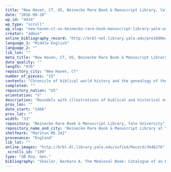 ```yaml
---
title: "New Haven, CT, US, Beinecke Rare Book & Manuscript Library, Yale University, Marston MS 242"
date: "2016-09-28"
wp_id: "4434"
wp_type: "scroll"
wp_slug: "new-haven-ct-us-beinecke-rare-book-manuscript-library-yale-university-marston-ms-242"
creator: "admin"
online_bibliography_record: "http://brbl-net.library.yale.edu/pre1600ms/docs/pre1600.mars242.htm"
language_1: "Middle English"
language_2: ""
lib_lon: ""
meta_title: "New Haven, CT, US, Beinecke Rare Book & Manuscript Library, Yale University, Marston MS 242"
date_quality: ""
length: "976"
repository_city: "New Haven, CT"
number_of_pieces: "15"
contents: "Chronicle of biblical world history and the genealogy of the kings of England from Brutus."
completed: ""
repository_nation: "US"
orientation: "V"
description: "Roundels with illustrations of biblical and historical events."
prov_lon: ""
date_start: "1466"
prov_lat: ""
width: "33"
repository: "Beinecke Rare Book & Manuscript Library, Yale University"
repository_name_and_city: "Beinecke Rare Book & Manuscript Library at Yale University, New Haven CT US"
shelfmark: "Marston MS 242"
provenance: "England"
lib_lat: ""
online_images: "http://brbl-dl.library.yale.edu/vufind/Record/3446276"
_scrolls_id: "189"
type: "GB Roy. Gen."
bibliography: "Shailor, Barbara A. The Medieval Book: Catalogue of an Exhibition at the Beinecke Rare Book & Manuscript Library, Yale University. New Haven: Yale University Library, 1988."
---
```



